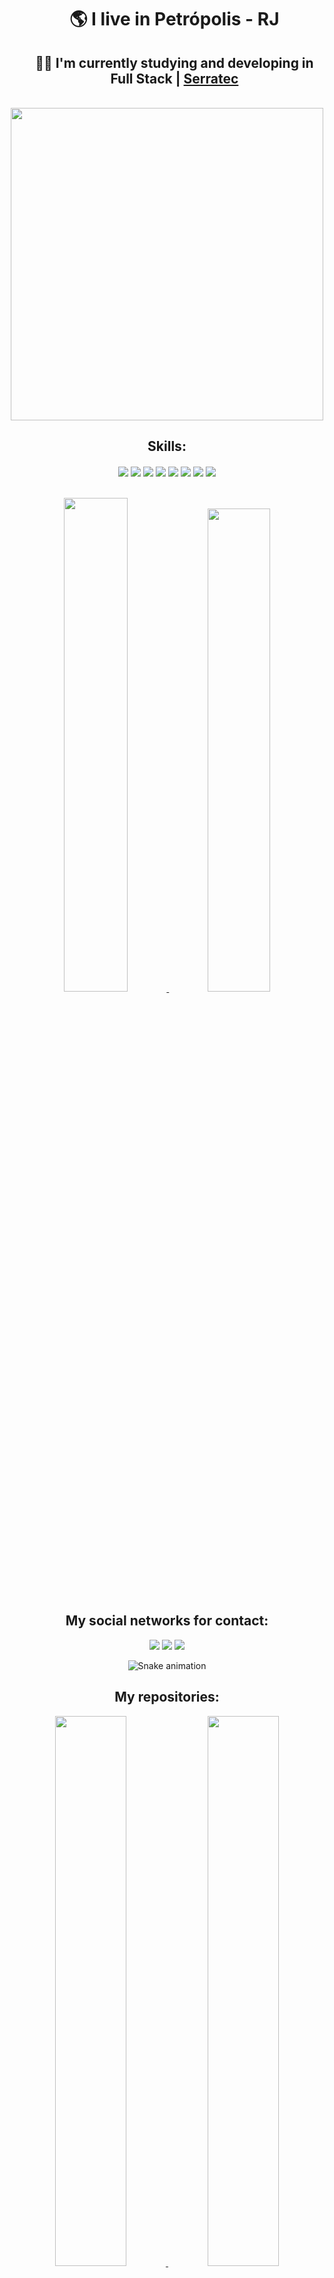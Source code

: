 <p align="center">
  
</p>

<div align="center"> 
   <ul>
     <h1>
      🌎 I live in <strong>Petrópolis - RJ</strong>
     </h1>
     <h2>
      👨‍🎓 I'm currently studying and developing in <strong>Full Stack</strong> | <a href="https://serratec.org">Serratec</a> 
     </h2>
   </ul>
 </div>
 
 </br>
 
<div align="center">
<img height="500em"  src="https://lh3.googleusercontent.com/vUtNCNDs2d5zqYm2aXchY16I3b41YIhppp9DuQHcI8UjIYBT5DAl7hQoS3PAYT7dhOQ_OLl9ooRfFwFNF9EDapE3W2_jYUc443a-7Q"
</div>
  
</br>

<h2 align="center">Skills:</h2>

<div align="center">
<img align="center" src="https://img.shields.io/badge/HTML5-E34F26?style=for-the-badge&logo=html5&logoColor=white">

<img align="center" src="https://img.shields.io/badge/CSS3-1572B6?style=for-the-badge&logo=css3&logoColor=white">

<img align="center"  src="https://img.shields.io/badge/JavaScript-F7DF1E?style=for-the-badge&logo=javascript&logoColor=black">

<img align="center" src="https://img.shields.io/badge/React-20232A?style=for-the-badge&logo=react&logoColor=61DAFB">

<img align="center" src="https://img.shields.io/badge/GIT-E44C30?style=for-the-badge&logo=git&logoColor=white">

<img align="center" src="https://img.shields.io/badge/Java-ED8B00?style=for-the-badge&logo=java&logoColor=white">

<img align="center" src="https://img.shields.io/badge/Spring-6DB33F?style=for-the-badge&logo=spring&logoColor=white">
  
<img align="center" src="https://img.shields.io/badge/TypeScript-007ACC?style=for-the-badge&logo=typescript&logoColor=white">  
 
 </br>
 </br>
 </br>
 
<div width="100%" align="center" >
  <a href="https://github.com/dev-jefferson-souza">
    <img  width="45%"  src="https://github-readme-stats.vercel.app/api?username=dev-jefferson-souza&count_private=true&include_all_commits=true&show_icons=true&theme=dracula&hide_border=false&show_owner=true"/> 
    <img  width="44.5%"  src="https://github-readme-stats.vercel.app/api/top-langs/?username=dev-jefferson-souza&theme=dracula&hide_border=false&&layout=compact"/>
 </a>
</div>
  
<div align="center">
<h2>My social networks for contact:</h2>
</div>

<div align="center" style="display: inline-block">
  <a href="https://www.instagram.com/bad7k_/" target="_blank"><img src="https://img.shields.io/badge/-Instagram-%23E4405F?style=for-the-badge&logo=instagram&logoColor=white" target="_blank"></a> 
  <a href="https://www.linkedin.com/in/jefferson-de-souza-/" target="_blank"><img src="https://img.shields.io/badge/-LinkedIn-%230077B5?style=for-the-badge&logo=linkedin&logoColor=white" target="_blank"></a> 
  <a href="https://mail.google.com/mail/?view=cm&fs=1&to=jefferson.souza.correa@gmail.com"><img src="https://img.shields.io/badge/Gmail-D14836?style=for-the-badge&logo=gmail&logoColor=white"/></a>
</div>

</div>

<div align="center"> 
  
  ![Snake animation](https://github.com/danielbped/danielbped/blob/output/github-contribution-grid-snake.svg)  
  
</div>

<div align="center">
<h2>My repositories:</h2>
</div>

<div align="center" width="100%">
  
<a href="https://github.com/dev-jefferson-souza/Todo-App---React">
  <img width="47.5%" src="https://github-readme-stats.vercel.app/api/pin/?username=dev-jefferson-souza&repo=Todo-App---React&bg_color=0,45A3D1,45A3D1,4dfcff&theme=graywhite" loading="lazy"/>
</a>  

<a href="https://github.com/dev-jefferson-souza/Twitch-Clone-React-Native">
  <img width="47.5%" src="https://github-readme-stats.vercel.app/api/pin/?username=Martins2812&repo=E-CommerceProjetoFinalAPI&bg_color=0,45A3D1,4dfcff,3B93E6&theme=graywhite" loading="lazy"/>
</a>

 
